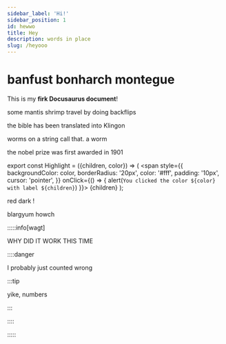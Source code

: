```yaml
---
sidebar_label: 'Hi!'
sidebar_position: 1
id: hewwo
title: Hey
description: words in place
slug: /heyooo
--- 
```


# banfust bonharch montegue

This is my **firk Docusaurus document**!

some mantis shrimp travel by doing backflips

the bible has been translated into Klingon

worms on a string call that. a worm

the nobel prize was first awarded in 1901

export const Highlight = ({children, color}) => (
  <span
    style={{
      backgroundColor: color,
      borderRadius: '20px',
      color: '#fff',
      padding: '10px',
      cursor: 'pointer',
    }}
    onClick={() => {
      alert(`You clicked the color ${color} with label ${children}`)
    }}>
    {children}
  </span>
);

red <Highlight color="#b00404" >dark</Highlight> !

<Highlight color="#1877F2">blargyum howch</Highlight> 



:::::info[wagt]

WHY DID IT WORK THIS TIME

::::danger

I probably just counted wrong

:::tip

yike, numbers

:::

::::

:::::